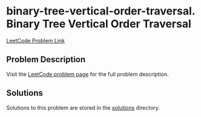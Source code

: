 # binary-tree-vertical-order-traversal. Binary Tree Vertical Order Traversal

[LeetCode Problem Link](https://leetcode.com/problems/binary_tree_vertical_order_traversal/)

## Problem Description

Visit the [LeetCode problem page](https://leetcode.com/problems/binary_tree_vertical_order_traversal/) for the full problem description.

## Solutions

Solutions to this problem are stored in the [solutions](./solutions) directory.
